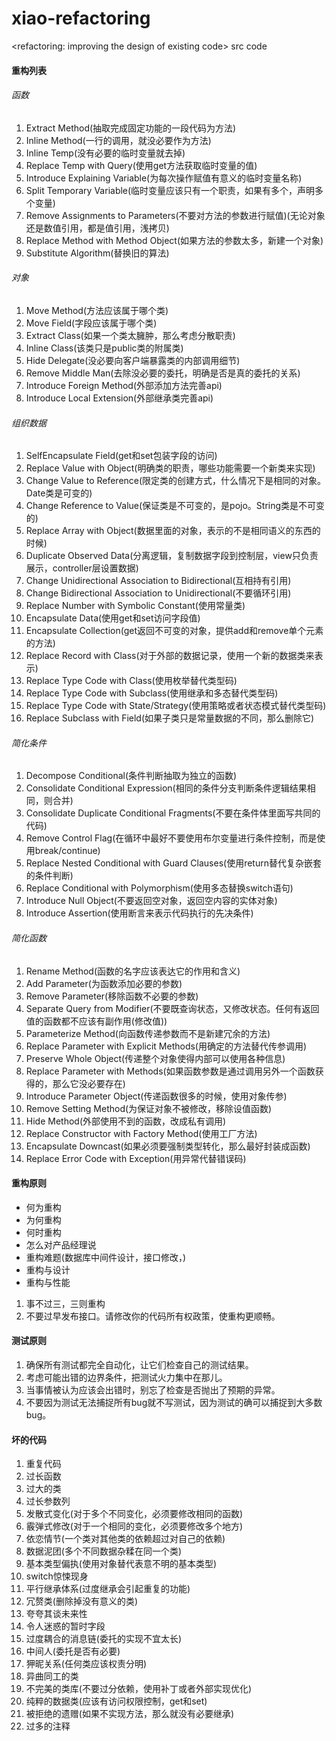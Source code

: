 # xiao-refactoring
&lt;refactoring: improving the design of existing code> src code

#### 重构列表

###### 函数
1. Extract Method(抽取完成固定功能的一段代码为方法)
2. Inline Method(一行的调用，就没必要作为方法)
3. Inline Temp(没有必要的临时变量就去掉)
4. Replace Temp with Query(使用get方法获取临时变量的值)
5. Introduce Explaining Variable(为每次操作赋值有意义的临时变量名称)
6. Split Temporary Variable(临时变量应该只有一个职责，如果有多个，声明多个变量)
7. Remove Assignments to Parameters(不要对方法的参数进行赋值)(无论对象还是数值引用，都是值引用，浅拷贝)
8. Replace Method with Method Object(如果方法的参数太多，新建一个对象)
9. Substitute Algorithm(替换旧的算法)

###### 对象
1. Move Method(方法应该属于哪个类)
2. Move Field(字段应该属于哪个类)
3. Extract Class(如果一个类太臃肿，那么考虑分散职责)
4. Inline Class(该类只是public类的附属类)
5. Hide Delegate(没必要向客户端暴露类的内部调用细节)
6. Remove Middle Man(去除没必要的委托，明确是否是真的委托的关系)
7. Introduce Foreign Method(外部添加方法完善api)
8. Introduce Local Extension(外部继承类完善api)

###### 组织数据
1. SelfEncapsulate Field(get和set包装字段的访问)
2. Replace Value with Object(明确类的职责，哪些功能需要一个新类来实现)
3. Change Value to Reference(限定类的创建方式，什么情况下是相同的对象。Date类是可变的)
4. Change Reference to Value(保证类是不可变的，是pojo。String类是不可变的)
5. Replace Array with Object(数据里面的对象，表示的不是相同语义的东西的时候)
6. Duplicate Observed Data(分离逻辑，复制数据字段到控制层，view只负责展示，controller层设置数据)
7. Change Unidirectional Association to Bidirectional(互相持有引用)
8. Change Bidirectional Association to Unidirectional(不要循环引用)
9. Replace Number with Symbolic Constant(使用常量类)
10. Encapsulate Data(使用get和set访问字段值)
11. Encapsulate Collection(get返回不可变的对象，提供add和remove单个元素的方法)
12. Replace Record with Class(对于外部的数据记录，使用一个新的数据类来表示)
13. Replace Type Code with Class(使用枚举替代类型码)
14. Replace Type Code with Subclass(使用继承和多态替代类型码)
15. Replace Type Code with State/Strategy(使用策略或者状态模式替代类型码)
16. Replace Subclass with Field(如果子类只是常量数据的不同，那么删除它)

###### 简化条件
1. Decompose Conditional(条件判断抽取为独立的函数)
2. Consolidate Conditional Expression(相同的条件分支判断条件逻辑结果相同，则合并)
3. Consolidate Duplicate Conditional Fragments(不要在条件体里面写共同的代码)
4. Remove Control Flag(在循环中最好不要使用布尔变量进行条件控制，而是使用break/continue)
5. Replace Nested Conditional with Guard Clauses(使用return替代复杂嵌套的条件判断)
6. Replace Conditional with Polymorphism(使用多态替换switch语句)
7. Introduce Null Object(不要返回空对象，返回空内容的实体对象)
8. Introduce Assertion(使用断言来表示代码执行的先决条件)

###### 简化函数
1. Rename Method(函数的名字应该表达它的作用和含义)
2. Add Parameter(为函数添加必要的参数)
3. Remove Parameter(移除函数不必要的参数)
4. Separate Query from Modifier(不要既查询状态，又修改状态。任何有返回值的函数都不应该有副作用(修改值))
5. Parameterize Method(向函数传递参数而不是新建冗余的方法)
6. Replace Parameter with Explicit Methods(用确定的方法替代传参调用)
7. Preserve Whole Object(传递整个对象使得内部可以使用各种信息)
8. Replace Parameter with Methods(如果函数参数是通过调用另外一个函数获得的，那么它没必要存在)
9. Introduce Parameter Object(传递函数很多的时候，使用对象传参)
10. Remove Setting Method(为保证对象不被修改，移除设值函数)
11. Hide Method(外部使用不到的函数，改成私有调用)
12. Replace Constructor with Factory Method(使用工厂方法)
12. Encapsulate Downcast(如果必须要强制类型转化，那么最好封装成函数)
13. Replace Error Code with Exception(用异常代替错误码)


#### 重构原则

- 何为重构
- 为何重构
- 何时重构
- 怎么对产品经理说
- 重构难题(数据库中间件设计，接口修改，)
- 重构与设计
- 重构与性能

1. 事不过三，三则重构
2. 不要过早发布接口。请修改你的代码所有权政策，使重构更顺畅。

#### 测试原则

1. 确保所有测试都完全自动化，让它们检查自己的测试结果。
2. 考虑可能出错的边界条件，把测试火力集中在那儿。
3. 当事情被认为应该会出错时，别忘了检查是否抛出了预期的异常。
4. 不要因为测试无法捕捉所有bug就不写测试，因为测试的确可以捕捉到大多数bug。


#### 坏的代码

1. 重复代码
2. 过长函数
3. 过大的类
4. 过长参数列
5. 发散式变化(对于多个不同变化，必须要修改相同的函数)
6. 霰弹式修改(对于一个相同的变化，必须要修改多个地方)
7. 依恋情节(一个类对其他类的依赖超过对自己的依赖)
8. 数据泥团(多个不同数据杂糅在同一个类)
9. 基本类型偏执(使用对象替代表意不明的基本类型)
10. switch惊悚现身
11. 平行继承体系(过度继承会引起重复的功能)
12. 冗赘类(删除掉没有意义的类)
13. 夸夸其谈未来性
14. 令人迷惑的暂时字段
15. 过度耦合的消息链(委托的实现不宜太长)
16. 中间人(委托是否有必要)
17. 狎昵关系(任何类应该权责分明)
18. 异曲同工的类
19. 不完美的类库(不要过分依赖，使用补丁或者外部实现优化)
20. 纯粹的数据类(应该有访问权限控制，get和set)
21. 被拒绝的遗赠(如果不实现方法，那么就没有必要继承)
22. 过多的注释
